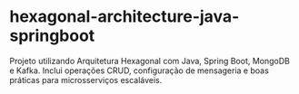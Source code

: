 # hexagonal-architecture-java-springboot
Projeto utilizando Arquitetura Hexagonal com Java, Spring Boot, MongoDB e Kafka. Inclui operações CRUD, configuração de mensageria e boas práticas para microsserviços escaláveis.
